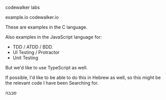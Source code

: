 
codewalker labs

example.io
codewalker.io


These are examples in the C language.

Also examples in the JavaScript language for:
 * TDD / ATDD / BDD.
 * UI Testing / Protractor
 * Unit Testing

 But we'd like to use TypeScript as well.

If possible, 
I'd like to be able to do this in Hebrew as well, 
so this might be the relevant code I have been Searching for.

סבבה


